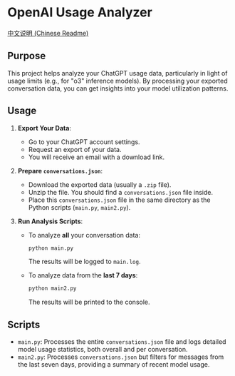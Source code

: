 # OpenAI Usage Analyzer

[中文说明 (Chinese Readme)](./README-CN.md)

## Purpose

This project helps analyze your ChatGPT usage data, particularly in light of usage limits (e.g., for "o3" inference models). By processing your exported conversation data, you can get insights into your model utilization patterns.

## Usage

1. **Export Your Data**:
    * Go to your ChatGPT account settings.
    * Request an export of your data.
    * You will receive an email with a download link.

2. **Prepare `conversations.json`**:
    * Download the exported data (usually a `.zip` file).
    * Unzip the file. You should find a `conversations.json` file inside.
    * Place this `conversations.json` file in the same directory as the Python scripts (`main.py`, `main2.py`).

3. **Run Analysis Scripts**:
    * To analyze **all** your conversation data:

        ```bash
        python main.py
        ```

        The results will be logged to `main.log`.

    * To analyze data from the **last 7 days**:

        ```bash
        python main2.py
        ```

        The results will be printed to the console.

## Scripts

* `main.py`: Processes the entire `conversations.json` file and logs detailed model usage statistics, both overall and per conversation.
* `main2.py`: Processes `conversations.json` but filters for messages from the last seven days, providing a summary of recent model usage.
